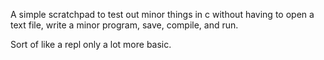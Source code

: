 A simple scratchpad to test out minor things in c
without having to open a text file, write a minor program,
save, compile, and run.

Sort of like a repl only a lot more basic.
